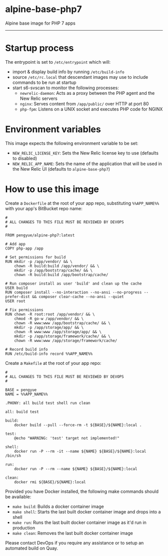 # alpine-base-php7


Alpine base image for PHP 7 apps

---

# Startup process

The entrypoint is set to `/etc/entrypoint` which will:

* import & display build info by running `/etc/build-info`
* source `/etc/rc.local` that descendant images may use to include commands to be run at startup
* start s6-svscan to monitor the following processes:
    * `newrelic-daemon`: Acts as a proxy between the PHP agent and the New Relic servers
    * `nginx`: Serves content from `/app/public/` over HTTP at port 80
    * `php-fpm`: Listens on a UNIX socket and executes PHP code for NGINX

# Environment variables

This image expects the following environment variable to be set:

* `NEW_RELIC_LICENSE_KEY`: Sets the New Relic license key to use (defaults to disabled)
* `NEW_RELIC_APP_NAME`: Sets the name of the application that will be used in the New Relic UI (defaults to `alpine-base-php7`)

# How to use this image

Create a ```Dockerfile``` at the root of your app repo, substituting ```%%APP_NAME%%``` with your app's BitBucket repo name:

```
#
# ALL CHANGES TO THIS FILE MUST BE REVIEWED BY DEVOPS
#

FROM pengyue/alpine-php7:latest

# Add app
COPY php-app /app

# Set permissions for build
RUN mkdir -p /app/vendor/ && \
    chown -R build:build /app/vendor/ && \
    mkdir -p /app/bootstrap/cache/ && \
    chown -R build:build /app/bootstrap/cache/

# Run composer install as user 'build' and clean up the cache
USER build
RUN composer install --no-interaction --no-ansi --no-progress --prefer-dist && composer clear-cache --no-ansi --quiet
USER root

# Fix permissions
RUN chown -R root:root /app/vendor/ && \
    chmod -R go-w /app/vendor/ && \
    chown -R www:www /app/bootstrap/cache/ && \
    mkdir -p /app/storage/app/ && \
    chown -R www:www /app/storage/app/ && \
    mkdir -p /app/storage/framework/cache/ && \
    chown -R www:www /app/storage/framework/cache/

# Record build info
RUN /etc/build-info record %%APP_NAME%%
```

Create a ```Makefile``` at the root of your app repo:
```
#
# ALL CHANGES TO THIS FILE MUST BE REVIEWED BY DEVOPS
#

BASE = pengyue
NAME = %%APP_NAME%%

.PHONY: all build test shell run clean

all: build test

build:
	docker build --pull --force-rm -t ${BASE}/${NAME}:local .

test:
	@echo "WARNING: 'test' target not implemented!"

shell:
	docker run -P --rm -it --name ${NAME} ${BASE}/${NAME}:local /bin/sh

run:
	docker run -P --rm --name ${NAME} ${BASE}/${NAME}:local

clean:
	docker rmi ${BASE}/${NAME}:local
```

Provided you have Docker installed, the following make commands should be available:

* ```make build```: Builds a docker container image
* ```make shell```: Starts the last built docker container image and drops into a shell
* ```make run```: Runs the last built docker container image as it'd run in production
* ```make clean```: Removes the last built docker container image

Please contact DevOps if you require any assistance or to setup an automated build on Quay.
